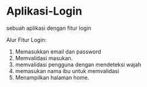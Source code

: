 # Aplikasi-Login
sebuah aplikasi dengan fitur login

Alur Fitur Login:
1. Memasukkan email dan password
2. Memvalidasi masukan.
3. memvalidasi pengguna dengan mendeteksi wajah
4. memasukan nama ibu untuk memvalidasi
5. Menampilkan halaman home.  

